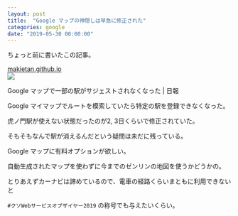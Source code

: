 ```yaml
---
layout: post
title:  "Google マップの神隠しは早急に修正された"
categories: google
date: "2019-05-30 00:00:00"
---
```


ちょっと前に書いたこの記事。

<div class="card">
  <a href="https://makietan.github.io/railway/2019/05/27/report.html"></a>
  <div class="card__header">
    <a href="https://makietan.github.io/railway/2019/05/27/report.html">makietan.github.io</a>
  </div>
  <div class="card__image">
    <img src="https://makietan.github.io/assets/thumbnail/logo.png">
  </div>
  <div class="card__title">
    <p>Google マップで一部の駅がサジェストされなくなった | 日報</p>
  </div>
  <div class="card__description">
    <p>Google マイマップでルートを模索していたら特定の駅を登録できなくなった。</p>
  </div>
</div>

虎ノ門駅が使えない状態だったのが2, 3日くらいで修正されていた。

そもそもなんで駅が消えるんだという疑問は未だに残っている。

Google マップに有料オプションが欲しい。

自動生成されたマップを使わずに今までのゼンリンの地図を使うかどうかの。

とりあえずカーナビは諦めているので、電車の経路くらいまともに利用できないと

`#クソWebサービスオブザイヤー2019` の称号でも与えたいくらい。